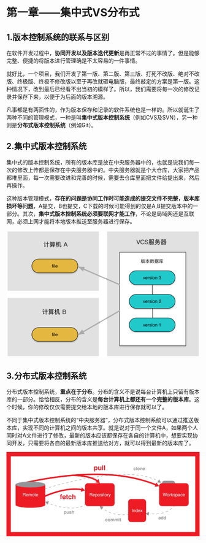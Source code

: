 # 第一章——集中式VS分布式

## 1.版本控制系统的联系与区别

在软件开发过程中，**协同开发以及版本迭代更新**是再正常不过的事情了。但是能够完整、便捷的将版本进行管理确是不太容易的一件事情。

就好比，一个项目，我们开发了第一版、第二版、第三版、打死不改版、绝对不改版、终极版、终极不修改版以至于再改就砸电脑版，最终敲定的方案是第一版。这种情况下，改到最后已经看不出当初的模样了。所以，我们需要将每一次的修改记录并保存下来，以便于为后面的版本溯源。

凡事都是有两面性的，作为版本保存和记录的软件系统也是一样的。所以就诞生了两种不同的管理模式，一种是叫**集中式版本控制系统**（例如CVS及SVN），另一种则是**分布式版本控制系统**（例如Git）。

## 2.集中式版本控制系统

集中式的版本控制系统，所有的版本库是放在中央服务器中的，也就是说我们每一次的修改上传都是保存在中央服务器中的。中央服务器就是个大仓库，大家把产品都堆里面，每一次需要改进和完善的时候，需要去仓库里面把文件给提出来，然后再操作。

这种版本管理模式，**存在的问题是协同工作时可能造成的提交文件不完整，版本库损坏等问题**，A提交，B也提交，C下载的时候可能得到的仅是A,B提交版本中的一部分。其次，**集中式版本控制系统必须要联网才能工作**，不论是局域网还是互联网，必须上网才能将本地版本推送至服务器进行保存。

![集中式](images/1-1.png)

## 3.分布式版本控制系统

分布式版本控制系统，**重点在于分布**。分布的含义不是说每台计算机上只留有版本库的一部分。恰恰相反，分布的含义是**每台计算机上都还有一个完整的版本库**。这个时候，你的修改仅仅需要提交给本地的版本库进行保存就可以了。

不同于集中式版本控制系统的“中央服务器”，分布式版本控制系统可以通过推送版本库，实现不同的计算机之间的版本共享。就是说对于同一个文件A，如果两个人同时对A文件进行了修改，最新的版本应该都保存在各自的计算机中，想要实现协同开发，只需要将各自的最新版本库推送给对方，就可以得到最新的版本库了。

![分布式](images/1-2.png)
